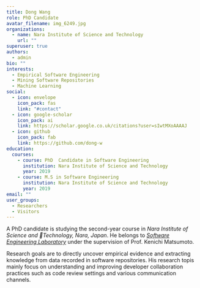 ```yaml
---
title: Dong Wang
role: PhD Candidate
avatar_filename: img_6249.jpg
organizations:
  - name: Nara Institute of Science and Technology
    url: ""
superuser: true
authors:
  - admin
bio: ""
interests:
  - Empirical Software Engineering
  - Mining Software Repositories
  - Machine Learning
social:
  - icon: envelope
    icon_pack: fas
    link: "#contact"
  - icon: google-scholar
    icon_pack: ai
    link: https://scholar.google.co.uk/citations?user=sIwtMXoAAAAJ
  - icon: github
    icon_pack: fab
    link: https://github.com/dong-w
education:
  courses:
    - course: PhD  Candidate in Software Engineering
      institution: Nara Institute of Science and Technology
      year: 2019
    - course: M.S in Software Engineering
      institution: Nara Institute of Science and Technology
      year: 2019
email: ""
user_groups:
  - Researchers
  - Visitors
---
```

A PhD candidate is studying the second-year course in *Nara Institute of Science and Technology, Nara, Japan*. He belongs to *[Software Engineering Laboratory](https://naist-se.github.io/)* under the supervision of Prof. Kenichi Matsumoto.

Research goals are to directly uncover empirical evidence and extracting knowledge from data recorded in software repositories. His research topis mainly focus on understanding and improving developer collaboration practices such as code review settings and various communication channels.
